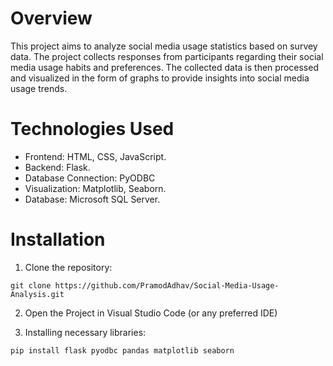 # Overview

This project aims to analyze social media usage statistics based on survey data. The project collects responses from participants regarding their social media usage habits and preferences. The collected data is then processed and visualized in the form of graphs to provide insights into social media usage trends.

# Technologies Used

* Frontend: HTML, CSS, JavaScript.
* Backend: Flask.
* Database Connection: PyODBC
* Visualization: Matplotlib, Seaborn.
* Database: Microsoft SQL Server.

# Installation

1. Clone the repository:
```
git clone https://github.com/PramodAdhav/Social-Media-Usage-Analysis.git
```

2. Open the Project in Visual Studio Code (or any preferred IDE)

3. Installing necessary libraries:
```
pip install flask pyodbc pandas matplotlib seaborn
```
